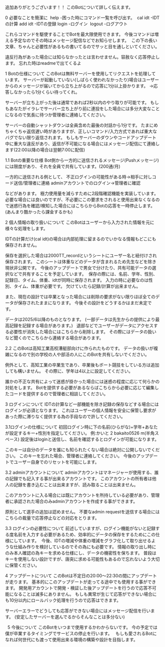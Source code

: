 追加ありがとうございます！！
このBotについて詳しく伝えます。

0 必要なことを簡潔に 
help -困った時にコマンド一覧を呼び出す。 
cal idt -IDTの計算
add idt -IDTの登録
login -ログイン 
logout -ログアウト

これらコマンドを駆使することでBotを最大限使用できます。 今後コマンドは増える予定なのでその時はメッセージ配信などでお知らせします。 
この下の長い文章、ちゃんと必要性があるもの書いてるのでサッと目を通しといてください。

違反行為があった場合には知らなかったとは言わせません。容赦なく応答停止します。
忘れた時はreadmeで出てくるよ


1 Botの仕様について
このBotは無料サーバーを使用してリクエストを処理しています。
サーバーが起動していない(しばらく使われなかったり)場合はユーザーからのメッセージが届いてから立ち上がるので応答に1分以上掛かります。
→応答しなかったら1分くらい待ってくれ。

サーバーが立ち上がった後は通常であれば2秒以内のやり取りが可能です。
もしもあなたがイラレでサーバー立ち上がり前に連投をした場合には多分大変なことになるので気長に待つか管理者に連絡してください。


サーバーの自動シャットダウンは全員含めた最後の対話から1分です。
たまにめちゃくちゃ返信遅い時がありますが、正しいコマンド/入力方式であれば重大なバグでない限り返信されます。 もしもサーバーのダウンやコードアップデート中に重大な違反があり、返信が不可能になる場合にはメッセージ配信にて連絡します(22:00以降の場合は翌朝7:00に配信)

1.1 Botの重要な仕様
Bot側から一方的に送信されるメッセージ(Pushメッセージ)には限度があり、それを全員で共有しています。(200通/月)

一方的に送信される例として、
不正ログインの可能性がある時→相手に対しコード送信/管理者に連絡
adminアカウントでのログイン→管理者に確認

などがあります。
極力使用量を減らすために2段階確認機能を実装しています。
必要な場合には良いのですが、不必要にこの要求をされると使用出来なくなるので迷惑行為を確認/検知した場合にはこちらからBotの応答を一時停止します。
(あんまり酷かったら課金するかも)


2 個人情報の取り扱いについて
このBotはユーザーから入力された情報を元に様々な処理をします。

IDTの計算だけ(cal idt)の場合は内部処理に留まるのでいかなる情報もどこにも保存されません。

保存を選択した場合は2000TT_recordというシートにユーザー名と紐付けされ保存されます。
このシートは体重などのデータが含まれるため先生などを除き現状非公開です。
今後のアップデートで男女で分けたり、共有可能データの選択などで共有することを予定しています。 
保存の際には、名前、学年、性別、記録日、タイム、体重、idtが同時に保存されます。
入力の時に必要なのは性別、タイム、体重が必要です。
欠けていたら記録/計算が出来ません。

また、現在の設計では卒業となった場合には削除の要求がない限りほぼ全てのデータが保存されたままになります。
今後その設計をどうするかはまだ未定です。

データは2025/6以降のものとなります。
(一部データは先生からの提供により最高記録を記録する場合があります。)  
退部などでユーザーがデータにアクセスする必要性が消失した場合にはこちらから削除します。
その際にはデータの扱いなど聞くのでこちらから連絡する場合があります。

2.2 
このBotは高知工業高校漕艇部向けに作られたものです。
データの扱いが複雑になるので別の学校の人や部活の人にこのBotを共有しないでください。

例外として、高知工業の卒業生であり、卒業後もボート競技をしている方は追加しても構いません。
その際に、学年は4以上に設定してください。

誰かの不正な共有によって迷惑が掛かった場合には迷惑の程度に応じて何らかの対処をします。
Botを提供する必要があるならばこちらから必要に応じて編集したコードを提供するので管理者に相談してください。


3 ログインについて
IDTの計算など一部機能を除き記録の保存などする場合にはログインが必須となります。
これはユーザーの個人情報を安全に保管し要求があった際に滞りなく提供する為の手段なので許してください。

3.1ログインの仕様について
初回ログイン時に下の名前(ひらがな)+学年+あなたが設定するキー+性別を指定してください。
例:かいと 2 bakaito0526 m(半角スペース) 設定後はloginと送信し、名前を確認するとログインが可能になります。

このキーは自分のデータを誰にも知られたくない場合は絶対に公開しないでください。
このキーを忘れた場合、管理者に連絡してください。 今後のアップデートでユーザー自身でのリセットを可能にします。

3.2 adminアカウントについて
adminアカウントはマネージャーが使用する、誰の記録でも記入する事が出来るアカウントです。
このアカウントの所有者は他人の記録を書き込むことは出来ますが、読み取ることは出来ません。

このアカウントに入る場合には既にアカウントを所持している必要があり、管理者に承認された場合のみadminアカウントを作成する事ができます。

原則として選手の追加は認めません。
不要なadmin requestを送信する場合にはこちらの裁量で応答停止などの対応をとります。

3.3 ログインの必要性について
前述していますが、ログイン機能がないと記録する度名前を入力する必要があるため、効率的にデータの保存をするためにこの仕様にしています。 
今後、IDTの増減や体重の増減をグラフ化して取り出せるような仕組み作りを検討しているのでその為にも必要です。
情報の取り出し時にのみ本人確認の為キーを求める仕様にし、データの機密性を保ちます。
普段はキーを使用しない設計ですが、唐突に求める可能性もあるので忘れないよう大切に保管ください。


4 アップデートについて
このBotは不定日の20:00〜22:30の間にアップデートが走ります。
基本的にこのアップデートが走ってる途中でも使用する事ができます。
開発用アカウントで開発・検証した後アップデートを行うので応答不可能になることは滅多にありません。
もしも異常が生じて応答ができない場合にも10分以内にロールバック処理を行うので応答はできます。

サーバーエラーでどうしても応答ができない場合にはメッセージ配信を行います。
(安定したサーバーを選んでるからそんなことは多分ない)

 
5 今後について このBotをいつまで使用するかわからないです。
今の予定では僕が卒業するタイミングでサービスの停止を行います。　
もしも愛されるBotになれば何世代にも渡って使用出来る環境の構築や設計を目指します。 

